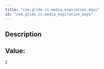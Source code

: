 ```yaml
---
title: "com.glide.cs.media_expiration_days"
id: "com.glide.cs.media_expiration_days"
---
```

## Description



## Value: 
```
2
```
